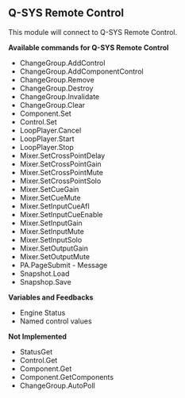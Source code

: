 ## Q-SYS Remote Control

This module will connect to Q-SYS Remote Control.

**Available commands for Q-SYS Remote Control**

- ChangeGroup.AddControl
- ChangeGroup.AddComponentControl
- ChangeGroup.Remove
- ChangeGroup.Destroy
- ChangeGroup.Invalidate
- ChangeGroup.Clear
- Component.Set
- Control.Set
- LoopPlayer.Cancel
- LoopPlayer.Start
- LoopPlayer.Stop
- Mixer.SetCrossPointDelay
- Mixer.SetCrossPointGain
- Mixer.SetCrossPointMute
- Mixer.SetCrossPointSolo
- Mixer.SetCueGain
- Mixer.SetCueMute
- Mixer.SetInputCueAfl
- Mixer.SetInputCueEnable
- Mixer.SetInputGain
- Mixer.SetInputMute
- Mixer.SetInputSolo
- Mixer.SetOutputGain
- Mixer.SetOutputMute
- PA.PageSubmit - Message
- Snapshot.Load
- Snapshop.Save

**Variables and Feedbacks**

- Engine Status
- Named control values

**Not Implemented**

- StatusGet
- Control.Get
- Component.Get
- Component.GetComponents
- ChangeGroup.AutoPoll
